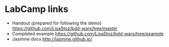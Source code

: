 # LabCamp links

* Handout (prepared for following the demo) https://github.com/LisaStoz/bdd-wars/tree/master
* Completed example https://github.com/LisaStoz/bdd-wars/tree/example
* Jasmine docs http://jasmine.github.io/
